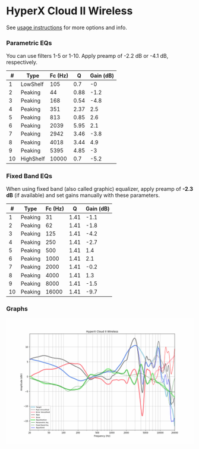 # HyperX Cloud II Wireless
See [usage instructions](https://github.com/jaakkopasanen/AutoEq#usage) for more options and info.

### Parametric EQs
You can use filters 1-5 or 1-10. Apply preamp of -2.2 dB or -4.1 dB, respectively.

|   # | Type      |   Fc (Hz) |    Q |   Gain (dB) |
|-----|-----------|-----------|------|-------------|
|   1 | LowShelf  |       105 | 0.7  |        -0   |
|   2 | Peaking   |        44 | 0.88 |        -1.2 |
|   3 | Peaking   |       168 | 0.54 |        -4.8 |
|   4 | Peaking   |       351 | 2.37 |         2.5 |
|   5 | Peaking   |       813 | 0.85 |         2.6 |
|   6 | Peaking   |      2039 | 5.95 |         2.1 |
|   7 | Peaking   |      2942 | 3.46 |        -3.8 |
|   8 | Peaking   |      4018 | 3.44 |         4.9 |
|   9 | Peaking   |      5395 | 4.85 |        -3   |
|  10 | HighShelf |     10000 | 0.7  |        -5.2 |

### Fixed Band EQs
When using fixed band (also called graphic) equalizer, apply preamp of **-2.3 dB** (if available) and set gains manually with these parameters.

|   # | Type    |   Fc (Hz) |    Q |   Gain (dB) |
|-----|---------|-----------|------|-------------|
|   1 | Peaking |        31 | 1.41 |        -1.1 |
|   2 | Peaking |        62 | 1.41 |        -1.8 |
|   3 | Peaking |       125 | 1.41 |        -4.2 |
|   4 | Peaking |       250 | 1.41 |        -2.7 |
|   5 | Peaking |       500 | 1.41 |         1.4 |
|   6 | Peaking |      1000 | 1.41 |         2.1 |
|   7 | Peaking |      2000 | 1.41 |        -0.2 |
|   8 | Peaking |      4000 | 1.41 |         1.3 |
|   9 | Peaking |      8000 | 1.41 |        -1.5 |
|  10 | Peaking |     16000 | 1.41 |        -9.7 |

### Graphs
![](./HyperX%20Cloud%20II%20Wireless.png)
